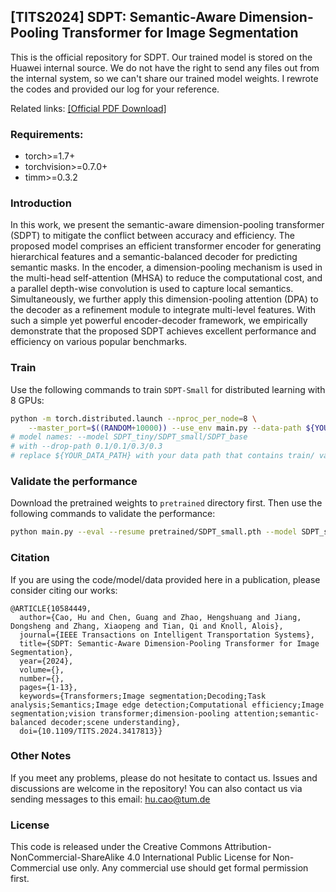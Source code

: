 ## [TITS2024] SDPT: Semantic-Aware Dimension-Pooling Transformer for Image Segmentation

This is the official repository for SDPT. Our trained model is stored on the Huawei internal source. We do not have the right to send any files out from the internal system, so we can't share our trained model weights. I rewrote the codes and provided our log for your reference.

Related links:
[[Official PDF Download]](https://ieeexplore.ieee.org/document/10584449)

### Requirements:

* torch>=1.7+
* torchvision>=0.7.0+
* timm>=0.3.2

### Introduction

In this work, we present the semantic-aware dimension-pooling transformer (SDPT) to mitigate the conflict between accuracy and efficiency. The proposed model comprises an efficient transformer encoder for generating hierarchical
features and a semantic-balanced decoder for predicting semantic masks. In the encoder, a dimension-pooling mechanism is used in the multi-head self-attention (MHSA) to reduce the computational cost, and a parallel depth-wise convolution is used
to capture local semantics. Simultaneously, we further apply this dimension-pooling attention (DPA) to the decoder as a refinement module to integrate multi-level features. With such a simple yet powerful encoder-decoder framework, we empirically
demonstrate that the proposed SDPT achieves excellent performance and efficiency on various popular benchmarks.


### Train

Use the following commands to train `SDPT-Small` for distributed learning with 8 GPUs:

````bash
python -m torch.distributed.launch --nproc_per_node=8 \
    --master_port=$((RANDOM+10000)) --use_env main.py --data-path ${YOUR_DATA_PATH} --batch-size 128 --model SDPT_small --drop-path 0.1
# model names: --model SDPT_tiny/SDPT_small/SDPT_base
# with --drop-path 0.1/0.1/0.3/0.3
# replace ${YOUR_DATA_PATH} with your data path that contains train/ val/ directory
````

### Validate the performance

Download the pretrained weights to `pretrained` directory first. Then use the following commands to validate the performance:

````bash
python main.py --eval --resume pretrained/SDPT_small.pth --model SDPT_small
````

### Citation

If you are using the code/model/data provided here in a publication, please consider citing our works:

````
@ARTICLE{10584449,
  author={Cao, Hu and Chen, Guang and Zhao, Hengshuang and Jiang, Dongsheng and Zhang, Xiaopeng and Tian, Qi and Knoll, Alois},
  journal={IEEE Transactions on Intelligent Transportation Systems}, 
  title={SDPT: Semantic-Aware Dimension-Pooling Transformer for Image Segmentation}, 
  year={2024},
  volume={},
  number={},
  pages={1-13},
  keywords={Transformers;Image segmentation;Decoding;Task analysis;Semantics;Image edge detection;Computational efficiency;Image segmentation;vision transformer;dimension-pooling attention;semantic-balanced decoder;scene understanding},
  doi={10.1109/TITS.2024.3417813}}
````

### Other Notes

If you meet any problems, please do not hesitate to contact us.
Issues and discussions are welcome in the repository!
You can also contact us via sending messages to this email: hu.cao@tum.de


### License

This code is released under the Creative Commons Attribution-NonCommercial-ShareAlike 4.0 International Public License for Non-Commercial use only. Any commercial use should get formal permission first.

